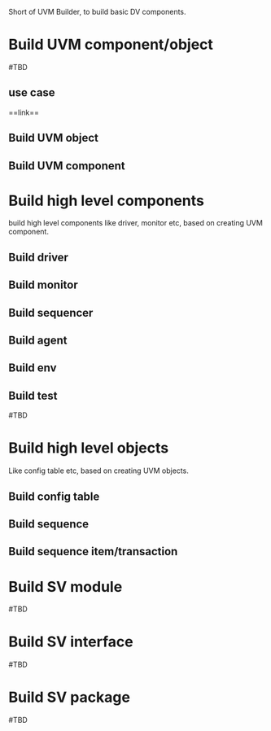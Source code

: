 Short of UVM Builder, to build basic DV components.
# Build UVM component/object
#TBD 

## use case
==link==

## Build UVM object
## Build UVM component

# Build high level components
build high level components like driver, monitor etc, based on creating UVM component.
## Build driver
## Build monitor
## Build sequencer
## Build agent
## Build env
## Build test
#TBD 

# Build high level objects
Like config table etc, based on creating UVM objects.
## Build config table
## Build sequence
## Build sequence item/transaction

# Build SV module
#TBD 
# Build SV interface
#TBD 
# Build SV package
#TBD 



